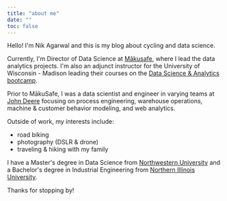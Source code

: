 ```yaml
---
title: "about me"
date: ""
toc: false
---
```


Hello! I'm Nik Agarwal and this is my blog about cycling and data science.

Currently, I'm Director of Data Science at [Mākusafe](https://www.makusafe.com), where I lead the data analytics projects. I'm also an adjunct instructor for the University of Wisconsin - Madison leading their courses on the [Data Science & Analytics bootcamp](https://digitalskills.wisc.edu/data-science-and-analytics-bootcamp/).

Prior to MākuSafe, I was a data scientist and engineer in varying teams at [John Deere](https://www.johndeere.com) focusing on process engineering, warehouse operations, machine & customer behavior modeling, and web analytics.

Outside of work, my interests include:
- road biking
- photography (DSLR & drone)
- traveling & hiking with my family

I have a Master's degree in Data Science from [Northwestern University](https://www.northwestern.edu) and a Bachelor's degree in Industrial Engineering from [Northern Illinois University](https://www.niu.edu).

Thanks for stopping by!
